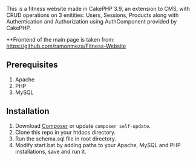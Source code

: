 This is a fitness website made in CakePHP 3.9, an extension to CMS, with CRUD operations on 3 enitities: Users, Sessions, Products along with Authentication and Authorization using AuthComponent provided by CakePHP. 

**Frontend of the main page is taken from: https://github.com/ramonmeza/Fitness-Website

## Prerequisites
1. Apache
2. PHP
3. MySQL

## Installation
1. Download [Composer](https://getcomposer.org/doc/00-intro.md) or update `composer self-update`.
2. Clone this repo in your htdocs directory.
3. Run the schema.sql file in root directory.
4. Modify start.bat by adding paths to your Apache, MySQL and PHP installations, save and run it.

